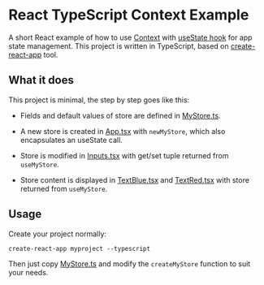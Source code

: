 # React TypeScript Context Example

A short React example of how to use [Context](https://reactjs.org/docs/context.html) with [useState hook](https://reactjs.org/docs/hooks-overview.html#state-hook) for app state management. This project is written in TypeScript, based on [create-react-app](https://github.com/facebook/create-react-app) tool.

## What it does

This project is minimal, the step by step goes like this:

* Fields and default values of store are defined in [MyStore.ts](src/app/MyStore.ts?ts=4).

* A new store is created in [App.tsx](src/app/App.tsx?ts=4) with `newMyStore`, which also encapsulates an useState call.

* Store is modified in [Inputs.tsx](src/app/Inputs.tsx?ts=4) with get/set tuple returned from `useMyStore`.

* Store content is displayed in [TextBlue.tsx](src/app/TextBlue.tsx?ts=4) and [TextRed.tsx](src/app/TextRed.tsx?ts=4) with store returned from `useMyStore`.

## Usage

Create your project normally:

    create-react-app myproject --typescript

Then just copy [MyStore.ts](src/app/MyStore.ts?ts=4) and modify the `createMyStore` function to suit your needs.